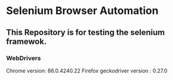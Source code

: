 # Selenium Browser Automation
## This Repository is for testing the selenium framewok.


### WebDrivers
 Chrome version: 86.0.4240.22
 Firefox geckodriver version : 0.27.0
